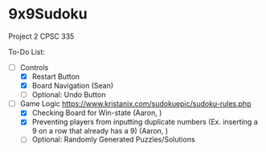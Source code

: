 # 9x9Sudoku
Project 2 CPSC 335

To-Do List:
- [ ] Controls
  - [X] Restart Button
  - [X] Board Navigation (Sean)
  - [ ] Optional: Undo Button
- [ ] Game Logic https://www.kristanix.com/sudokuepic/sudoku-rules.php
  - [X] Checking Board for Win-state (Aaron, )
  - [X] Preventing players from inputting duplicate numbers (Ex. inserting a 9 on a row that already has a 9) (Aaron, )
  - [ ] Optional: Randomly Generated Puzzles/Solutions
